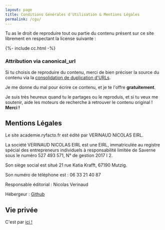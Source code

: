 ```yaml
---
layout: page
title: Conditions Générales d'Utilisation & Mentions Légales
permalink: /cgu/
---
```


Tu as le droit de reproduire tout ou partie du contenu présent sur ce site librement
en respectant la license suivante :

<p>
  {%- include cc.html -%}
</p>

### Attribution via canonical_url

Si tu choisis de reproduire du contenu, merci de bien préciser la source du contenu
via la [consolidation de duplication d'URLs](https://support.google.com/webmasters/answer/139066?hl=en).

Je me donne du mal pour écrire ce contenu, et je te l'offre __gratuitement__.

Je suis très heureux quand tu le partages ou le reproduis, et si tu veux me soutenir, aide les moteurs de recherche à retrouver le contenu original ! __Merci !__

## Mentions Légales

Le site academie.ryfacto.fr est édité par VERINAUD NICOLAS EIRL.

La société VERINAUD NICOLAS EIRL est une EIRL, immatriculée au registre spécial des entrepreneurs individuels à responsabilité limitée de Saverne sous le numéro 527 493 571, N° de gestion 2017 I 2.

Son siège social est situé 21 rue Katia Krafft, 67190 Mutzig.

Son numéro de téléphone est : 06 33 21 40 87

Responsable éditorial : Nicolas Verinaud

Hébergeur : [Github](https://www.github.com)

## Vie privée

C'est par [ici !](/vie-privee)
